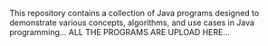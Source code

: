 This repository contains a collection of Java programs designed to demonstrate various concepts, algorithms, and use cases in Java programming...
ALL THE PROGRAMS ARE UPLOAD HERE...
